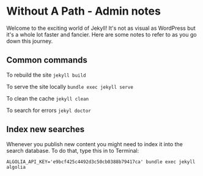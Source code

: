 # Without A Path - Admin notes

Welcome to the exciting world of Jekyll! It's not as visual as WordPress but it's a whole lot faster and fancier. Here are some notes to refer to as you go down this journey.

## Common commands

To rebuild the site `jekyll build`

To serve the site locally `bundle exec jekyll serve`

To clean the cache `jekyll clean`

To search for errors `jekyl doctor`

## Index new searches

Whenever you publish new content you might need to index it into the search database. To do that, type this in to Terminal: 

`ALGOLIA_API_KEY='e9bcf425c4492d3c50cb0388b79417ca' bundle exec jekyll algolia`


